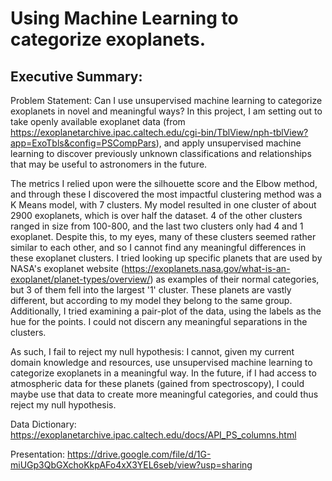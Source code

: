 # Using Machine Learning to categorize exoplanets.
## Executive Summary:
Problem Statement:  Can I use unsupervised machine learning to categorize exoplanets in novel and meaningful ways?
In this project, I am setting out to take openly available exoplanet data (from https://exoplanetarchive.ipac.caltech.edu/cgi-bin/TblView/nph-tblView?app=ExoTbls&config=PSCompPars), and apply unsupervised machine learning to discover previously unknown classifications and relationships that may be useful to astronomers in the future.

The metrics I relied upon were the silhouette score and the Elbow method, and through these I discovered the most impactful clustering method was a K Means model, with 7 clusters.  My model resulted in one cluster of about 2900 exoplanets, which is over half the dataset.  4 of the other clusters ranged in size from 100-800, and the last two clusters only had 4 and 1 exoplanet.  Despite this, to my eyes, many of these clusters seemed rather similar to each other, and so I cannot find any meaningful differences in these exoplanet clusters. I tried looking up specific planets that are used by NASA's exoplanet website (https://exoplanets.nasa.gov/what-is-an-exoplanet/planet-types/overview/) as examples of their normal categories, but 3 of them fell into the largest '1' cluster.  These planets are vastly different, but according to my model they belong to the same group.   Additionally, I tried examining a pair-plot of the data, using the labels as the hue for the points.  I could not discern any meaningful separations in the clusters.


As such, I fail to reject my null hypothesis:  I cannot, given my current domain knowledge and resources, use unsupervised machine learning to categorize exoplanets in a meaningful way. In the future, if I had access to atmospheric data for these planets (gained from spectroscopy), I could maybe use that data to create more meaningful categories, and could thus reject my null hypothesis.

Data Dictionary: https://exoplanetarchive.ipac.caltech.edu/docs/API_PS_columns.html

Presentation: https://drive.google.com/file/d/1G-miUGp3QbGXchoKkpAFo4xX3YEL6seb/view?usp=sharing